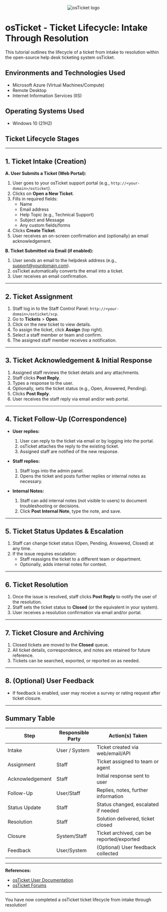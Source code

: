 <p align="center">
<img src="https://i.imgur.com/Clzj7Xs.png" alt="osTicket logo"/>
</p>

<h1>osTicket - Ticket Lifecycle: Intake Through Resolution</h1>
This tutorial outlines the lifecycle of a ticket from intake to resolution within the open-source help desk ticketing system osTicket.<br />



<h2>Environments and Technologies Used</h2>

- Microsoft Azure (Virtual Machines/Compute)
- Remote Desktop
- Internet Information Services (IIS)

<h2>Operating Systems Used </h2>

- Windows 10</b> (21H2)

<h2>Ticket Lifecycle Stages</h2>



---

## 1. Ticket Intake (Creation)

**A. User Submits a Ticket (Web Portal):**
1. User goes to your osTicket support portal (e.g., `http://<your-domain>/osticket`).
2. Clicks on **Open a New Ticket**.
3. Fills in required fields:
    - Name
    - Email address
    - Help Topic (e.g., Technical Support)
    - Subject and Message
    - Any custom fields/forms
4. Clicks **Create Ticket**.
5. User receives an on-screen confirmation and (optionally) an email acknowledgement.

**B. Ticket Submitted via Email (if enabled):**
1. User sends an email to the helpdesk address (e.g., support@yourdomain.com).
2. osTicket automatically converts the email into a ticket.
3. User receives an email confirmation.

---

## 2. Ticket Assignment

1. Staff log in to the Staff Control Panel: `http://<your-domain>/osticket/scp`.
2. Go to **Tickets** > **Open**.
3. Click on the new ticket to view details.
4. To assign the ticket, click **Assign** (top right).
5. Select a staff member or team and confirm.
6. The assigned staff member receives a notification.

---

## 3. Ticket Acknowledgement & Initial Response

1. Assigned staff reviews the ticket details and any attachments.
2. Staff clicks **Post Reply**.
3. Types a response to the user.
4. Optionally, sets the ticket status (e.g., Open, Answered, Pending).
5. Clicks **Post Reply**.
6. User receives the staff reply via email and/or web portal.

---

## 4. Ticket Follow-Up (Correspondence)

- **User replies:**  
  1. User can reply to the ticket via email or by logging into the portal.
  2. osTicket attaches the reply to the existing ticket.
  3. Assigned staff are notified of the new response.

- **Staff replies:**  
  1. Staff logs into the admin panel.
  2. Opens the ticket and posts further replies or internal notes as necessary.

- **Internal Notes:**  
  1. Staff can add internal notes (not visible to users) to document troubleshooting or decisions.
  2. Click **Post Internal Note**, type the note, and save.

---

## 5. Ticket Status Updates & Escalation

1. Staff can change ticket status (Open, Pending, Answered, Closed) at any time.
2. If the issue requires escalation:
    - Staff reassigns the ticket to a different team or department.
    - Optionally, adds internal notes for context.

---

## 6. Ticket Resolution

1. Once the issue is resolved, staff clicks **Post Reply** to notify the user of the resolution.
2. Staff sets the ticket status to **Closed** (or the equivalent in your system).
3. User receives a resolution confirmation via email and/or portal.

---

## 7. Ticket Closure and Archiving

1. Closed tickets are moved to the **Closed** queue.
2. All ticket details, correspondence, and notes are retained for future reference.
3. Tickets can be searched, exported, or reported on as needed.

---

## 8. (Optional) User Feedback

- If feedback is enabled, user may receive a survey or rating request after ticket closure.

---

## Summary Table

| Step          | Responsible Party | Action(s) Taken                           |
|---------------|------------------|-------------------------------------------|
| Intake        | User / System    | Ticket created via web/email/API          |
| Assignment    | Staff            | Ticket assigned to team or agent          |
| Acknowledgement | Staff          | Initial response sent to user             |
| Follow-Up     | User/Staff       | Replies, notes, further information       |
| Status Update | Staff            | Status changed, escalated if needed       |
| Resolution    | Staff            | Solution delivered, ticket closed         |
| Closure       | System/Staff     | Ticket archived, can be reported/exported |
| Feedback      | User/System      | (Optional) User feedback collected        |

---

**References:**
- [osTicket User Documentation](https://docs.osticket.com/)
- [osTicket Forums](https://forum.osticket.com/)

---
You have now completed a osTicket ticket lifecycle from intake through resolution!

